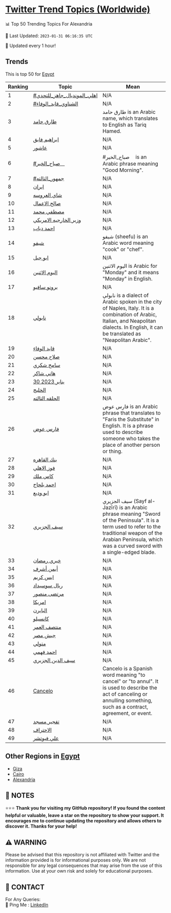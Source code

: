 [Twitter Trend Topics (Worldwide)](https://github.com/ErcinDedeoglu/Twitter-Trend-Topics)
==========


📊 Top 50 Trending Topics For Alexandria

📆 Last Updated: `2023-01-31 06:16:35 UTC`

🔧 Updated every 1 hour!


## Trends

This is top 50 for [Egypt](</Egypt>)

| Ranking | Topic | Mean |
| ------- | ------------ | ------------ |
| 1 | [#اهلي_المونديال_جاهز_للتحدي](http://twitter.com/search?q=%23%d8%a7%d9%87%d9%84%d9%8a_%d8%a7%d9%84%d9%85%d9%88%d9%86%d8%af%d9%8a%d8%a7%d9%84_%d8%ac%d8%a7%d9%87%d8%b2_%d9%84%d9%84%d8%aa%d8%ad%d8%af%d9%8a) | N/A |
| 2 | [#الشناوي_قايد_الوفاء](http://twitter.com/search?q=%23%d8%a7%d9%84%d8%b4%d9%86%d8%a7%d9%88%d9%8a_%d9%82%d8%a7%d9%8a%d8%af_%d8%a7%d9%84%d9%88%d9%81%d8%a7%d8%a1) | N/A |
| 3 | [طارق حامد](http://twitter.com/search?q=%d8%b7%d8%a7%d8%b1%d9%82+%d8%ad%d8%a7%d9%85%d8%af) | طارق حامد is an Arabic name, which translates to English as Tariq Hamed. |
| 4 | [ابراهيم فايق](http://twitter.com/search?q=%d8%a7%d8%a8%d8%b1%d8%a7%d9%87%d9%8a%d9%85+%d9%81%d8%a7%d9%8a%d9%82) | N/A |
| 5 | [عاشور](http://twitter.com/search?q=%d8%b9%d8%a7%d8%b4%d9%88%d8%b1) | N/A |
| 6 | [#صباح_الخيرᅠ](http://twitter.com/search?q=%23%d8%b5%d8%a8%d8%a7%d8%ad_%d8%a7%d9%84%d8%ae%d9%8a%d8%b1%e1%85%a0) | #صباح_الخيرᅠ is an Arabic phrase meaning "Good Morning". |
| 7 | [#جمهور_التالته](http://twitter.com/search?q=%23%d8%ac%d9%85%d9%87%d9%88%d8%b1_%d8%a7%d9%84%d8%aa%d8%a7%d9%84%d8%aa%d9%87) | N/A |
| 8 | [ايران](http://twitter.com/search?q=%d8%a7%d9%8a%d8%b1%d8%a7%d9%86) | N/A |
| 9 | [شاي العروسه](http://twitter.com/search?q=%d8%b4%d8%a7%d9%8a+%d8%a7%d9%84%d8%b9%d8%b1%d9%88%d8%b3%d9%87) | N/A |
| 10 | [صالح الاعمال](http://twitter.com/search?q=%d8%b5%d8%a7%d9%84%d8%ad+%d8%a7%d9%84%d8%a7%d8%b9%d9%85%d8%a7%d9%84) | N/A |
| 11 | [مصطفي محمد](http://twitter.com/search?q=%d9%85%d8%b5%d8%b7%d9%81%d9%8a+%d9%85%d8%ad%d9%85%d8%af) | N/A |
| 12 | [وزير الخارجيه الامريكي](http://twitter.com/search?q=%d9%88%d8%b2%d9%8a%d8%b1+%d8%a7%d9%84%d8%ae%d8%a7%d8%b1%d8%ac%d9%8a%d9%87+%d8%a7%d9%84%d8%a7%d9%85%d8%b1%d9%8a%d9%83%d9%8a) | N/A |
| 13 | [احمد دياب](http://twitter.com/search?q=%d8%a7%d8%ad%d9%85%d8%af+%d8%af%d9%8a%d8%a7%d8%a8) | N/A |
| 14 | [شيفو](http://twitter.com/search?q=%d8%b4%d9%8a%d9%81%d9%88) | شيفو (sheefu) is an Arabic word meaning "cook" or "chef". |
| 15 | [ابو جبل](http://twitter.com/search?q=%d8%a7%d8%a8%d9%88+%d8%ac%d8%a8%d9%84) | N/A |
| 16 | [اليوم الاثنين](http://twitter.com/search?q=%d8%a7%d9%84%d9%8a%d9%88%d9%85+%d8%a7%d9%84%d8%a7%d8%ab%d9%86%d9%8a%d9%86) | اليوم الاثنين is Arabic for "Monday" and it means "Monday" in English. |
| 17 | [برونو سافيو](http://twitter.com/search?q=%d8%a8%d8%b1%d9%88%d9%86%d9%88+%d8%b3%d8%a7%d9%81%d9%8a%d9%88) | N/A |
| 18 | [نابولي](http://twitter.com/search?q=%d9%86%d8%a7%d8%a8%d9%88%d9%84%d9%8a) | نابولي is a dialect of Arabic spoken in the city of Naples, Italy. It is a combination of Arabic, Italian, and Neapolitan dialects. In English, it can be translated as "Neapolitan Arabic". |
| 19 | [قايد الوفاء](http://twitter.com/search?q=%d9%82%d8%a7%d9%8a%d8%af+%d8%a7%d9%84%d9%88%d9%81%d8%a7%d8%a1) | N/A |
| 20 | [صلاح محسن](http://twitter.com/search?q=%d8%b5%d9%84%d8%a7%d8%ad+%d9%85%d8%ad%d8%b3%d9%86) | N/A |
| 21 | [سامح شكري](http://twitter.com/search?q=%d8%b3%d8%a7%d9%85%d8%ad+%d8%b4%d9%83%d8%b1%d9%8a) | N/A |
| 22 | [هاني شاكر](http://twitter.com/search?q=%d9%87%d8%a7%d9%86%d9%8a+%d8%b4%d8%a7%d9%83%d8%b1) | N/A |
| 23 | [30 يناير 2023](http://twitter.com/search?q=30+%d9%8a%d9%86%d8%a7%d9%8a%d8%b1+2023) | N/A |
| 24 | [الخليج](http://twitter.com/search?q=%d8%a7%d9%84%d8%ae%d9%84%d9%8a%d8%ac) | N/A |
| 25 | [الحلقه التالته](http://twitter.com/search?q=%d8%a7%d9%84%d8%ad%d9%84%d9%82%d9%87+%d8%a7%d9%84%d8%aa%d8%a7%d9%84%d8%aa%d9%87) | N/A |
| 26 | [فارس عوض](http://twitter.com/search?q=%d9%81%d8%a7%d8%b1%d8%b3+%d8%b9%d9%88%d8%b6) | فارس عوض is an Arabic phrase that translates to "Faris the Substitute" in English. It is a phrase used to describe someone who takes the place of another person or thing. |
| 27 | [بنك القاهره](http://twitter.com/search?q=%d8%a8%d9%86%d9%83+%d8%a7%d9%84%d9%82%d8%a7%d9%87%d8%b1%d9%87) | N/A |
| 28 | [فوز الاهلي](http://twitter.com/search?q=%d9%81%d9%88%d8%b2+%d8%a7%d9%84%d8%a7%d9%87%d9%84%d9%8a) | N/A |
| 29 | [كاس ملك](http://twitter.com/search?q=%d9%83%d8%a7%d8%b3+%d9%85%d9%84%d9%83) | N/A |
| 30 | [احمد بلحاج](http://twitter.com/search?q=%d8%a7%d8%ad%d9%85%d8%af+%d8%a8%d9%84%d8%ad%d8%a7%d8%ac) | N/A |
| 31 | [ابو وديع](http://twitter.com/search?q=%d8%a7%d8%a8%d9%88+%d9%88%d8%af%d9%8a%d8%b9) | N/A |
| 32 | [سيف الجزيري](http://twitter.com/search?q=%d8%b3%d9%8a%d9%81+%d8%a7%d9%84%d8%ac%d8%b2%d9%8a%d8%b1%d9%8a) | سيف الجزيري (Sayf al-Jazīrī) is an Arabic phrase meaning "Sword of the Peninsula". It is a term used to refer to the traditional weapon of the Arabian Peninsula, which was a curved sword with a single-edged blade. |
| 33 | [خيري رمضان](http://twitter.com/search?q=%d8%ae%d9%8a%d8%b1%d9%8a+%d8%b1%d9%85%d8%b6%d8%a7%d9%86) | N/A |
| 34 | [أيمن أشرف](http://twitter.com/search?q=%d8%a3%d9%8a%d9%85%d9%86+%d8%a3%d8%b4%d8%b1%d9%81) | N/A |
| 35 | [ايس كريم](http://twitter.com/search?q=%d8%a7%d9%8a%d8%b3+%d9%83%d8%b1%d9%8a%d9%85) | N/A |
| 36 | [ريال سوسيداد](http://twitter.com/search?q=%d8%b1%d9%8a%d8%a7%d9%84+%d8%b3%d9%88%d8%b3%d9%8a%d8%af%d8%a7%d8%af) | N/A |
| 37 | [مرتضى منصور](http://twitter.com/search?q=%d9%85%d8%b1%d8%aa%d8%b6%d9%89+%d9%85%d9%86%d8%b5%d9%88%d8%b1) | N/A |
| 38 | [امريكا](http://twitter.com/search?q=%d8%a7%d9%85%d8%b1%d9%8a%d9%83%d8%a7) | N/A |
| 39 | [البايرن](http://twitter.com/search?q=%d8%a7%d9%84%d8%a8%d8%a7%d9%8a%d8%b1%d9%86) | N/A |
| 40 | [كانسيلو](http://twitter.com/search?q=%d9%83%d8%a7%d9%86%d8%b3%d9%8a%d9%84%d9%88) | N/A |
| 41 | [منتصف العمر](http://twitter.com/search?q=%d9%85%d9%86%d8%aa%d8%b5%d9%81+%d8%a7%d9%84%d8%b9%d9%85%d8%b1) | N/A |
| 42 | [جيش مصر](http://twitter.com/search?q=%d8%ac%d9%8a%d8%b4+%d9%85%d8%b5%d8%b1) | N/A |
| 43 | [متولي](http://twitter.com/search?q=%d9%85%d8%aa%d9%88%d9%84%d9%8a) | N/A |
| 44 | [احمد فهمي](http://twitter.com/search?q=%d8%a7%d8%ad%d9%85%d8%af+%d9%81%d9%87%d9%85%d9%8a) | N/A |
| 45 | [سيف الدين الجزيري](http://twitter.com/search?q=%d8%b3%d9%8a%d9%81+%d8%a7%d9%84%d8%af%d9%8a%d9%86+%d8%a7%d9%84%d8%ac%d8%b2%d9%8a%d8%b1%d9%8a) | N/A |
| 46 | [Cancelo](http://twitter.com/search?q=Cancelo) | Cancelo is a Spanish word meaning "to cancel" or "to annul". It is used to describe the act of canceling or annulling something, such as a contract, agreement, or event. |
| 47 | [تفجير مسجد](http://twitter.com/search?q=%d8%aa%d9%81%d8%ac%d9%8a%d8%b1+%d9%85%d8%b3%d8%ac%d8%af) | N/A |
| 48 | [الاحتراف](http://twitter.com/search?q=%d8%a7%d9%84%d8%a7%d8%ad%d8%aa%d8%b1%d8%a7%d9%81) | N/A |
| 49 | [علي فيوتشر](http://twitter.com/search?q=%d8%b9%d9%84%d9%8a+%d9%81%d9%8a%d9%88%d8%aa%d8%b4%d8%b1) | N/A |



## Other Regions in [Egypt](</Egypt>)

* [Giza](</Egypt/Giza.md>)
* [Cairo](</Egypt/Cairo.md>)
* [Alexandria](</Egypt/Alexandria.md>)



## 📝 NOTES

⭐⭐⭐ **Thank you for visiting my GitHub repository! If you found the content helpful or valuable, leave a star on the repository to show your support. It encourages me to continue updating the repository and allows others to discover it. Thanks for your help!**


## ⚠️ WARNING

Please be advised that this repository is not affiliated with Twitter and the information provided is for informational purposes only. We are not responsible for any legal consequences that may arise from the use of this information. Use at your own risk and solely for educational purposes.


## 📨 CONTACT

 For Any Queries:  
            🏓 Ping Me : [LinkedIn](https://www.linkedin.com/in/ercindedeoglu/)
